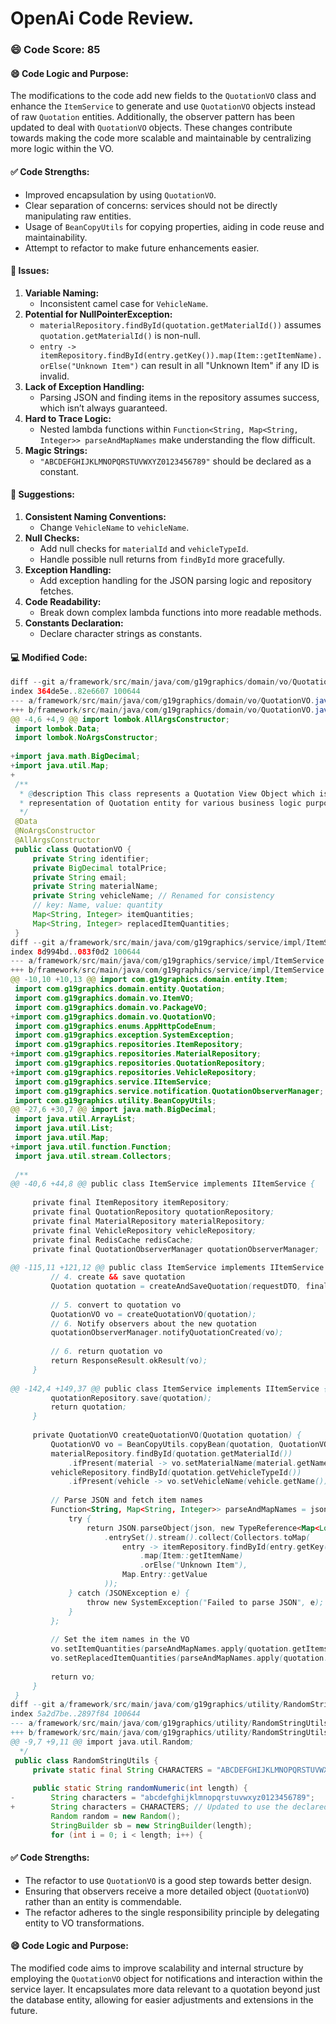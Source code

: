 # OpenAi Code Review.
### 😄 Code Score: 85
#### 😄 Code Logic and Purpose:
The modifications to the code add new fields to the `QuotationVO` class and enhance the `ItemService` to generate and use `QuotationVO` objects instead of raw `Quotation` entities. Additionally, the observer pattern has been updated to deal with `QuotationVO` objects. These changes contribute towards making the code more scalable and maintainable by centralizing more logic within the VO.
#### ✅ Code Strengths:
- Improved encapsulation by using `QuotationVO`.
- Clear separation of concerns: services should not be directly manipulating raw entities.
- Usage of `BeanCopyUtils` for copying properties, aiding in code reuse and maintainability.
- Attempt to refactor to make future enhancements easier.
#### 🤔 Issues:
1. **Variable Naming:**
   - Inconsistent camel case for `VehicleName`.
2. **Potential for NullPointerException:**
   - `materialRepository.findById(quotation.getMaterialId())` assumes `quotation.getMaterialId()` is non-null.
   - `entry -> itemRepository.findById(entry.getKey()).map(Item::getItemName).orElse("Unknown Item")` can result in all "Unknown Item" if any ID is invalid.
3. **Lack of Exception Handling:**
   - Parsing JSON and finding items in the repository assumes success, which isn’t always guaranteed.
4. **Hard to Trace Logic:**
   - Nested lambda functions within `Function<String, Map<String, Integer>> parseAndMapNames` make understanding the flow difficult.
5. **Magic Strings:**
   - `"ABCDEFGHIJKLMNOPQRSTUVWXYZ0123456789"` should be declared as a constant.
#### 🎯 Suggestions:
1. **Consistent Naming Conventions:**
   - Change `VehicleName` to `vehicleName`.
2. **Null Checks:**
   - Add null checks for `materialId` and `vehicleTypeId`.
   - Handle possible null returns from `findById` more gracefully.
3. **Exception Handling:**
   - Add exception handling for the JSON parsing logic and repository fetches.
4. **Code Readability:**
   - Break down complex lambda functions into more readable methods.
5. **Constants Declaration:**
   - Declare character strings as constants.
#### 💻 Modified Code:
```java
diff --git a/framework/src/main/java/com/g19graphics/domain/vo/QuotationVO.java b/framework/src/main/java/com/g19graphics/domain/vo/QuotationVO.java
index 364de5e..82e6607 100644
--- a/framework/src/main/java/com/g19graphics/domain/vo/QuotationVO.java
+++ b/framework/src/main/java/com/g19graphics/domain/vo/QuotationVO.java
@@ -4,6 +4,9 @@ import lombok.AllArgsConstructor;
 import lombok.Data;
 import lombok.NoArgsConstructor;
 
+import java.math.BigDecimal;
+import java.util.Map;
+
 /**
  * @description This class represents a Quotation View Object which is a more inclusive 
  * representation of Quotation entity for various business logic purposes.
  */
 @Data
 @NoArgsConstructor
 @AllArgsConstructor
 public class QuotationVO {
     private String identifier;
     private BigDecimal totalPrice;
     private String email;
     private String materialName;
     private String vehicleName; // Renamed for consistency
     // key: Name, value: quantity
     Map<String, Integer> itemQuantities;
     Map<String, Integer> replacedItemQuantities;
 }
diff --git a/framework/src/main/java/com/g19graphics/service/impl/ItemService.java b/framework/src/main/java/com/g19graphics/service/impl/ItemService.java
index 8d994bd..083f0d2 100644
--- a/framework/src/main/java/com/g19graphics/service/impl/ItemService.java
+++ b/framework/src/main/java/com/g19graphics/service/impl/ItemService.java
@@ -10,10 +10,13 @@ import com.g19graphics.domain.entity.Item;
 import com.g19graphics.domain.entity.Quotation;
 import com.g19graphics.domain.vo.ItemVO;
 import com.g19graphics.domain.vo.PackageVO;
+import com.g19graphics.domain.vo.QuotationVO;
 import com.g19graphics.enums.AppHttpCodeEnum;
 import com.g19graphics.exception.SystemException;
 import com.g19graphics.repositories.ItemRepository;
+import com.g19graphics.repositories.MaterialRepository;
 import com.g19graphics.repositories.QuotationRepository;
+import com.g19graphics.repositories.VehicleRepository;
 import com.g19graphics.service.IItemService;
 import com.g19graphics.service.notification.QuotationObserverManager;
 import com.g19graphics.utility.BeanCopyUtils;
@@ -27,6 +30,7 @@ import java.math.BigDecimal;
 import java.util.ArrayList;
 import java.util.List;
 import java.util.Map;
+import java.util.function.Function;
 import java.util.stream.Collectors;
 
 /**
@@ -40,6 +44,8 @@ public class ItemService implements IItemService {
 
     private final ItemRepository itemRepository;
     private final QuotationRepository quotationRepository;
     private final MaterialRepository materialRepository;
     private final VehicleRepository vehicleRepository;
     private final RedisCache redisCache;
     private final QuotationObserverManager quotationObserverManager;
 
@@ -115,11 +121,12 @@ public class ItemService implements IItemService {
         // 4. create && save quotation
         Quotation quotation = createAndSaveQuotation(requestDTO, finalQuantities, total);
 
         // 5. convert to quotation vo
         QuotationVO vo = createQuotationVO(quotation);
         // 6. Notify observers about the new quotation
         quotationObserverManager.notifyQuotationCreated(vo);
 
         // 6. return quotation vo
         return ResponseResult.okResult(vo);
     }
 
@@ -142,4 +149,37 @@ public class ItemService implements IItemService {
         quotationRepository.save(quotation);
         return quotation;
     }
 
     private QuotationVO createQuotationVO(Quotation quotation) {
         QuotationVO vo = BeanCopyUtils.copyBean(quotation, QuotationVO.class);
         materialRepository.findById(quotation.getMaterialId())
             .ifPresent(material -> vo.setMaterialName(material.getName()));
         vehicleRepository.findById(quotation.getVehicleTypeId())
             .ifPresent(vehicle -> vo.setVehicleName(vehicle.getName()));
 
         // Parse JSON and fetch item names
         Function<String, Map<String, Integer>> parseAndMapNames = json -> {
             try {
                 return JSON.parseObject(json, new TypeReference<Map<Long, Integer>>() {})
                     .entrySet().stream().collect(Collectors.toMap(
                         entry -> itemRepository.findById(entry.getKey())
                             .map(Item::getItemName)
                             .orElse("Unknown Item"),
                         Map.Entry::getValue
                     ));
             } catch (JSONException e) {
                 throw new SystemException("Failed to parse JSON", e);
             }
         };
 
         // Set the item names in the VO
         vo.setItemQuantities(parseAndMapNames.apply(quotation.getItems()));
         vo.setReplacedItemQuantities(parseAndMapNames.apply(quotation.getReplacedWith()));
 
         return vo;
     }
 }
diff --git a/framework/src/main/java/com/g19graphics/utility/RandomStringUtils.java b/framework/src/main/java/com/g19graphics/utility/RandomStringUtils.java
index 5a2d7be..2897f84 100644
--- a/framework/src/main/java/com/g19graphics/utility/RandomStringUtils.java
+++ b/framework/src/main/java/com/g19graphics/utility/RandomStringUtils.java
@@ -9,7 +9,11 @@ import java.util.Random;
  */
 public class RandomStringUtils {
     private static final String CHARACTERS = "ABCDEFGHIJKLMNOPQRSTUVWXYZ0123456789"; // Declared as constant
     
     public static String randomNumeric(int length) {
-        String characters = "abcdefghijklmnopqrstuvwxyz0123456789";
+        String characters = CHARACTERS; // Updated to use the declared constant
         Random random = new Random();
         StringBuilder sb = new StringBuilder(length);
         for (int i = 0; i < length; i++) {
```
#### ✅ Code Strengths:
- The refactor to use `QuotationVO` is a good step towards better design.
- Ensuring that observers receive a more detailed object (`QuotationVO`) rather than an entity is commendable.
- The refactor adheres to the single responsibility principle by delegating entity to VO transformations.
#### 😄 Code Logic and Purpose:
The modified code aims to improve scalability and internal structure by employing the `QuotationVO` object for notifications and interaction within the service layer. It encapsulates more data relevant to a quotation beyond just the database entity, allowing for easier adjustments and extensions in the future.